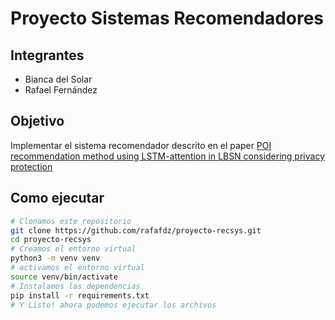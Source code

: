 # Proyecto Sistemas Recomendadores

## Integrantes
* Bianca del Solar
* Rafael Fernández

## Objetivo

Implementar el sistema recomendador descrito en el paper [POI recommendation method using LSTM-attention in LBSN considering privacy protection](https://link.springer.com/content/pdf/10.1007/s40747-021-00440-8.pdf)


## Como ejecutar

```bash
# Clonamos este repositorio
git clone https://github.com/rafafdz/proyecto-recsys.git
cd proyecto-recsys
# Creamos el entorno virtual
python3 -m venv venv
# activamos el entorno virtual
source venv/bin/activate
# Instalamos las dependencias
pip install -r requirements.txt
# Y Listo! ahora podemos ejecutar los archivos
```